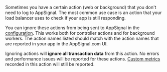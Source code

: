 Sometimes you have a certain action (web or background) that you don't need to log to AppSignal. The most common use case is an action that your load balancer uses to check if your app is still responding.

You can ignore these actions from being sent to AppSignal in the [configuration](index.html). This works both for controller actions and for background workers. The action names listed should match with the action names that are reported in your app in the AppSignal.com UI.

Ignoring actions will **ignore all transaction data** from this action. No errors and performance issues will be reported for these actions. [Custom metrics](/metrics/custom.html) recorded in this action will still be reported.
